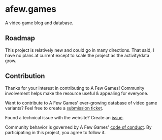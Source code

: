 # afew.games

A video game blog and database.

## Roadmap

This project is relatively new and could go in many directions. That said, I have no plans at current except to scale the project as the activity/data grow.

## Contribution

Thanks for your interest in contributing to A Few Games! Community involvement helps make the resource useful & appealing for everyone.

Want to contribute to A Few Games' ever-growing database of video game variants? Feel free to create a [submission ticket](https://github.com/geotrev/afew.games/issues/new/choose).

Found a technical issue with the website? Create an [issue](https://github.com/geotrev/afew.games/issues/new).

Community behavior is governed by A Few Games' [code of
conduct](CODE_OF_CONDUCT.md). By participating in this project, you agree to follow it.
